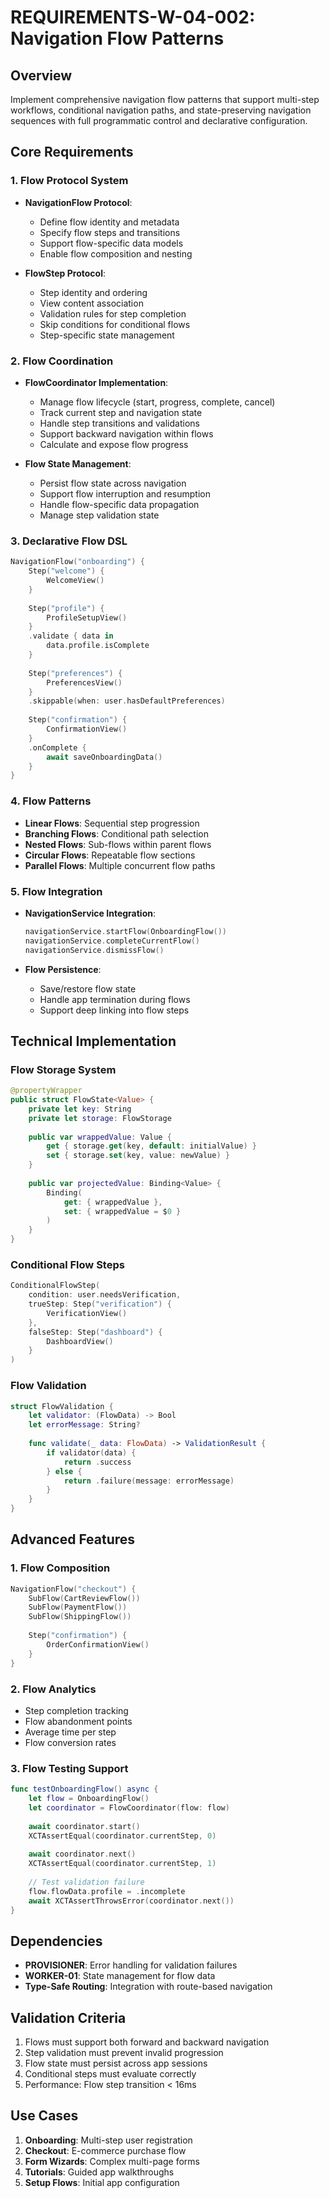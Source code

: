 # REQUIREMENTS-W-04-002: Navigation Flow Patterns

## Overview
Implement comprehensive navigation flow patterns that support multi-step workflows, conditional navigation paths, and state-preserving navigation sequences with full programmatic control and declarative configuration.

## Core Requirements

### 1. Flow Protocol System
- **NavigationFlow Protocol**:
  - Define flow identity and metadata
  - Specify flow steps and transitions
  - Support flow-specific data models
  - Enable flow composition and nesting

- **FlowStep Protocol**:
  - Step identity and ordering
  - View content association
  - Validation rules for step completion
  - Skip conditions for conditional flows
  - Step-specific state management

### 2. Flow Coordination
- **FlowCoordinator Implementation**:
  - Manage flow lifecycle (start, progress, complete, cancel)
  - Track current step and navigation state
  - Handle step transitions and validations
  - Support backward navigation within flows
  - Calculate and expose flow progress

- **Flow State Management**:
  - Persist flow state across navigation
  - Support flow interruption and resumption
  - Handle flow-specific data propagation
  - Manage step validation state

### 3. Declarative Flow DSL
```swift
NavigationFlow("onboarding") {
    Step("welcome") {
        WelcomeView()
    }
    
    Step("profile") {
        ProfileSetupView()
    }
    .validate { data in
        data.profile.isComplete
    }
    
    Step("preferences") {
        PreferencesView()
    }
    .skippable(when: user.hasDefaultPreferences)
    
    Step("confirmation") {
        ConfirmationView()
    }
    .onComplete {
        await saveOnboardingData()
    }
}
```

### 4. Flow Patterns
- **Linear Flows**: Sequential step progression
- **Branching Flows**: Conditional path selection
- **Nested Flows**: Sub-flows within parent flows
- **Circular Flows**: Repeatable flow sections
- **Parallel Flows**: Multiple concurrent flow paths

### 5. Flow Integration
- **NavigationService Integration**:
  ```swift
  navigationService.startFlow(OnboardingFlow())
  navigationService.completeCurrentFlow()
  navigationService.dismissFlow()
  ```

- **Flow Persistence**:
  - Save/restore flow state
  - Handle app termination during flows
  - Support deep linking into flow steps

## Technical Implementation

### Flow Storage System
```swift
@propertyWrapper
public struct FlowState<Value> {
    private let key: String
    private let storage: FlowStorage
    
    public var wrappedValue: Value {
        get { storage.get(key, default: initialValue) }
        set { storage.set(key, value: newValue) }
    }
    
    public var projectedValue: Binding<Value> {
        Binding(
            get: { wrappedValue },
            set: { wrappedValue = $0 }
        )
    }
}
```

### Conditional Flow Steps
```swift
ConditionalFlowStep(
    condition: user.needsVerification,
    trueStep: Step("verification") { 
        VerificationView() 
    },
    falseStep: Step("dashboard") { 
        DashboardView() 
    }
)
```

### Flow Validation
```swift
struct FlowValidation {
    let validator: (FlowData) -> Bool
    let errorMessage: String?
    
    func validate(_ data: FlowData) -> ValidationResult {
        if validator(data) {
            return .success
        } else {
            return .failure(message: errorMessage)
        }
    }
}
```

## Advanced Features

### 1. Flow Composition
```swift
NavigationFlow("checkout") {
    SubFlow(CartReviewFlow())
    SubFlow(PaymentFlow())
    SubFlow(ShippingFlow())
    
    Step("confirmation") {
        OrderConfirmationView()
    }
}
```

### 2. Flow Analytics
- Step completion tracking
- Flow abandonment points
- Average time per step
- Flow conversion rates

### 3. Flow Testing Support
```swift
func testOnboardingFlow() async {
    let flow = OnboardingFlow()
    let coordinator = FlowCoordinator(flow: flow)
    
    await coordinator.start()
    XCTAssertEqual(coordinator.currentStep, 0)
    
    await coordinator.next()
    XCTAssertEqual(coordinator.currentStep, 1)
    
    // Test validation failure
    flow.flowData.profile = .incomplete
    await XCTAssertThrowsError(coordinator.next())
}
```

## Dependencies
- **PROVISIONER**: Error handling for validation failures
- **WORKER-01**: State management for flow data
- **Type-Safe Routing**: Integration with route-based navigation

## Validation Criteria
1. Flows must support both forward and backward navigation
2. Step validation must prevent invalid progression
3. Flow state must persist across app sessions
4. Conditional steps must evaluate correctly
5. Performance: Flow step transition < 16ms

## Use Cases
1. **Onboarding**: Multi-step user registration
2. **Checkout**: E-commerce purchase flow
3. **Form Wizards**: Complex multi-page forms
4. **Tutorials**: Guided app walkthroughs
5. **Setup Flows**: Initial app configuration